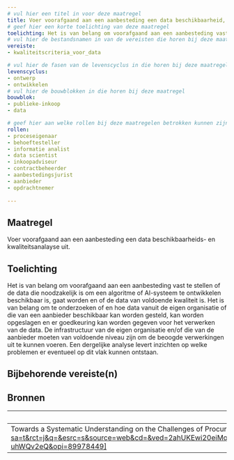 ```yaml
---
# vul hier een titel in voor deze maatregel
title: Voer voorafgaand aan een aanbesteding een data beschikbaarheid, kwaliteit- en toegankelijkheidsanalayse uit. 
# geef hier een korte toelichting van deze maatregel
toelichting: Het is van belang om voorafgaand aan een aanbesteding vast te stellen of de data die noodzakelijk is om een algoritme of AI-systeem te ontwikkelen beschikbaar is of gaat worden en van voldoende kwaliteit is. 
# vul hier de bestandsnamen in van de vereisten die horen bij deze maatregel
vereiste: 
- kwaliteitscriteria_voor_data

# vul hier de fasen van de levenscyclus in die horen bij deze maatregel
levenscyclus: 
- ontwerp
- ontwikkelen
# vul hier de bouwblokken in die horen bij deze maatregel
bouwblok: 
- publieke-inkoop
- data

# geef hier aan welke rollen bij deze maatregelen betrokken kunnen zijn
rollen:
- proceseigenaar
- behoeftesteller
- informatie analist
- data scientist
- inkoopadviseur
- contractbeheerder
- aanbestedingsjurist
- aanbieder
- opdrachtnemer
 
---
```


<!-- Let op! onderstaande regel met 'tags' niet weghalen! Deze maakt automatisch de knopjes op basis van de metadata  -->
<!-- tags -->

## Maatregel
<!-- Vul hier een omschrijving in van wat deze maatregel inhoudt. -->
Voer voorafgaand aan een aanbesteding een data beschikbaarheids- en kwaliteitsanalayse uit. 

## Toelichting
<!-- Geef hier een toelichting van deze maatregel -->
Het is van belang om voorafgaand aan een aanbesteding vast te stellen of de data die noodzakelijk is om een algoritme of AI-systeem te ontwikkelen beschikbaar is, gaat worden en of de data van voldoende kwaliteit is. Het is van belang om te onderzoeken of en hoe data vanuit de eigen organisatie of die van een aanbieder beschikbaar kan worden gesteld, kan worden opgeslagen en er goedkeuring kan worden gegeven voor het verwerken van de data. De infrastructuur van de eigen organisatie en/of die van de aanbieder moeten van voldoende niveau zijn om de beoogde verwerkingen uit te kunnen voeren. Een dergelijke analyse levert inzichten op welke problemen er eventueel op dit vlak kunnen ontstaan.

## Bijbehorende vereiste(n)
<!-- Hier volgt een lijst met vereisten op basis van de in de metadata ingevulde vereiste -->

<!-- Let op! onderstaande regel met 'list_vereisten_on_maatregelen_page' niet weghalen! Deze maakt automatisch een lijst van bijbehorende verseisten op basis van de metadata  -->
<!-- list_vereisten_on_maatregelen_page -->

## Bronnen 
<!-- Vul hier de relevante bronnen in voor deze maatregel -->

| Bron                        |
|-----------------------------|
| Towards a Systematic Understanding on the Challenges of Procuring Artificial Intelligence in the Public Sector [https://www.google.nl/url?sa=t&rct=j&q=&esrc=s&source=web&cd=&ved=2ahUKEwi20eiMqfmGAxXV9gIHHbnbAjkQFnoECB0QAQ&url=https%3A%2F%2Fec.europa.eu%2Fnewsroom%2Fgrowth%2Fredirection%2Fdocument%2F86850&usg=AOvVaw3rVw_SLj8yjlU-uhWQv2eQ&opi=89978449] |  |        
